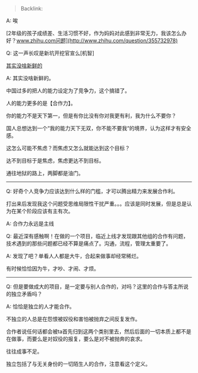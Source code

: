 > Backlink: 

A: 唉

[2年级的孩子成绩差、生活习惯不好，作为妈妈对此感到非常无力，我该怎么办好？www.zhihu.com问题](http://www.zhihu.com/question/355732978)

Q: 这一声长叹是新坑开挖官宣么[机智]

[其实没啥新鲜的](https://www.zhihu.com/pin/1237709309842350080)

A: 其实没啥新鲜的。  

中国过多的把人的能力设定为了竞争力，这个搞错了。  

人的能力更多的是【合作力】。  

你的能力不是天下第一，但是有你比没有你对我更有利，我为什么不要你？  

国人总想达到一个“我的能力天下无双，你不能不要我“的境界，认为这样才有安全感。  

这怎么可能不焦虑？而焦虑又怎么就能达到这个目标？  

达不到目标于是焦虑，焦虑更达不到目标。  

通往地狱的路上，两脚都是油门。

---

Q: 好奇个人竞争力应该达到什么样的门槛，才可以腾出精力来发展合作利。

打出来后发现我这个问题受思维局限性干扰严重。。。应该是同时发展，但是总是认为在某个阶段应该有主有次。

A: 合作力永远是主线

Q: 最近深有感触啊！在做的一个项目，临近上线才发现跟其他组的合作有问题，技术遇到的那些问题都已经不算是痛点了。沟通，流程，管理太重要了。

A: 发现了吧？单看人人都是大牛，合起来做事却经常稀烂。  

有时候恰恰因为牛，才吵、才闹、才烦。

---

Q: 但是要做成大的项目，是一定要与别人合作的，对吗？这里的合作与答主所说的独立矛盾吗？

A: 恰恰是独立的人才能合作。

不独立的人总是在怨恨被奴役和害怕被抛弃之间反复发作。

合作者说任何话都会被ta首先归到这两个类别里去，然后后面的一切本质上都不是在做事，而要么是对奴役的报复，要么是对不被抛奔的哀求。

往往成事不足。

独立包括了与无关身份的一切陌生人的合作，注意看这个定义。
